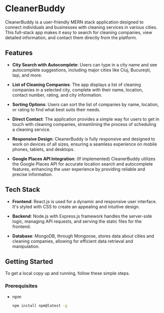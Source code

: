 
# CleanerBuddy

CleanerBuddy is a user-friendly MERN stack application designed to connect individuals and businesses with cleaning services in various cities. This full-stack app makes it easy to search for cleaning companies, view detailed information, and contact them directly from the platform.

## Features

- **City Search with Autocomplete**: Users can type in a city name and see autocomplete suggestions, including major cities like Cluj, București, Iași, and more.

- **List of Cleaning Companies**: The app displays a list of cleaning companies in a selected city, complete with their name, location, contact number, rating, and city information.

- **Sorting Options**: Users can sort the list of companies by name, location, or rating to find what best suits their needs.

- **Direct Contact**: The application provides a simple way for users to get in touch with cleaning companies, streamlining the process of scheduling a cleaning service.

- **Responsive Design**: CleanerBuddy is fully responsive and designed to work on devices of all sizes, ensuring a seamless experience on mobile phones, tablets, and desktops.

- **Google Places API Integration**: (If implemented) CleanerBuddy utilizes the Google Places API for accurate location search and autocomplete features, enhancing the user experience by providing reliable and precise information.

## Tech Stack

- **Frontend**: React.js is used for a dynamic and responsive user interface. It's styled with CSS to create an appealing and intuitive design.
  
- **Backend**: Node.js with Express.js framework handles the server-side logic, managing API requests, and serving the static files for the frontend.

- **Database**: MongoDB, through Mongoose, stores data about cities and cleaning companies, allowing for efficient data retrieval and manipulation.

## Getting Started

To get a local copy up and running, follow these simple steps.

### Prerequisites

- npm
  ```sh
  npm install npm@latest -g
